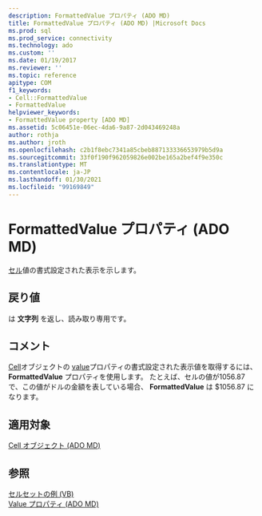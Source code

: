 ```yaml
---
description: FormattedValue プロパティ (ADO MD)
title: FormattedValue プロパティ (ADO MD) |Microsoft Docs
ms.prod: sql
ms.prod_service: connectivity
ms.technology: ado
ms.custom: ''
ms.date: 01/19/2017
ms.reviewer: ''
ms.topic: reference
apitype: COM
f1_keywords:
- Cell::FormattedValue
- FormattedValue
helpviewer_keywords:
- FormattedValue property [ADO MD]
ms.assetid: 5c06451e-06ec-4da6-9a87-2d043469248a
author: rothja
ms.author: jroth
ms.openlocfilehash: c2b1f8ebc7341a85cbeb887133336653979b5d9a
ms.sourcegitcommit: 33f0f190f962059826e002be165a2bef4f9e350c
ms.translationtype: MT
ms.contentlocale: ja-JP
ms.lasthandoff: 01/30/2021
ms.locfileid: "99169849"
---
```

# <a name="formattedvalue-property-ado-md"></a>FormattedValue プロパティ (ADO MD)
[セル](./cell-object-ado-md.md)値の書式設定された表示を示します。  
  
## <a name="return-values"></a>戻り値  
 は **文字列** を返し、読み取り専用です。  
  
## <a name="remarks"></a>コメント  
 [Cell](./cell-object-ado-md.md)オブジェクトの [value](./value-property-ado-md.md)プロパティの書式設定された表示値を取得するには、 **FormattedValue** プロパティを使用します。 たとえば、セルの値が1056.87 で、この値がドルの金額を表している場合、 **FormattedValue** は $1056.87 になります。  
  
## <a name="applies-to"></a>適用対象  
 [Cell オブジェクト (ADO MD)](./cell-object-ado-md.md)  
  
## <a name="see-also"></a>参照  
 [セルセットの例 (VB)](./cellset-example-vb.md)   
 [Value プロパティ (ADO MD)](./value-property-ado-md.md)
